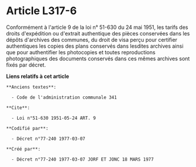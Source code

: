 # Article L317-6

Conformément à l'article 9 de la loi n° 51-630 du 24 mai 1951, les tarifs des droits d'expédition ou d'extrait authentique
des pièces conservées dans les dépôts d'archives des communes, du droit de visa perçu pour certifier authentiques les copies
des plans conservés dans lesdites archives ainsi que pour authentifier les photocopies et toutes reproductions
photographiques des documents conservés dans ces mêmes archives sont fixés par décret.

**Liens relatifs à cet article**

	**Anciens textes**:

	  - Code de l'administration communale 341

	**Cite**:

	  - Loi n°51-630 1951-05-24 ART. 9

	**Codifié par**:

	  - Décret n°77-240 1977-03-07

	**Créé par**:

	  - Décret n°77-240 1977-03-07 JORF ET JONC 18 MARS 1977
